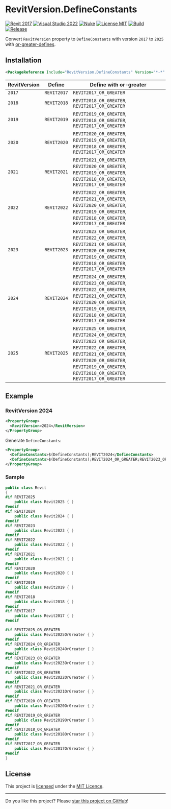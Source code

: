 # RevitVersion.DefineConstants

[![Revit 2017](https://img.shields.io/badge/Revit-2017...2025-blue.svg)](../..)
[![Visual Studio 2022](https://img.shields.io/badge/Visual%20Studio-2022-blue)](../..)
[![Nuke](https://img.shields.io/badge/Nuke-Build-blue)](https://nuke.build/)
[![License MIT](https://img.shields.io/badge/License-MIT-blue.svg)](LICENSE)
[![Build](../../actions/workflows/Build.yml/badge.svg)](../../actions)
[![Release](https://img.shields.io/nuget/v/RevitVersion.DefineConstants?logo=nuget&label=release&color=blue)](https://www.nuget.org/packages/RevitVersion.DefineConstants)

Convert `RevitVersion` property to `DefineConstants` with version `2017` to `2025` with [or-greater-defines](https://github.com/dotnet/designs/blob/main/accepted/2020/or-greater-defines/or-greater-defines.md).

## Installation

```xml
<PackageReference Include="RevitVersion.DefineConstants" Version="*-*" />
```

RevitVersion | Define | Define with or-greater
-------------|--------|-------------------------------
`2017`| `REVIT2017` | `REVIT2017_OR_GREATER`
`2018`| `REVIT2018` | `REVIT2018_OR_GREATER`, `REVIT2017_OR_GREATER`
`2019`| `REVIT2019` | `REVIT2019_OR_GREATER`, `REVIT2018_OR_GREATER`, `REVIT2017_OR_GREATER`
`2020`| `REVIT2020` | `REVIT2020_OR_GREATER`, `REVIT2019_OR_GREATER`, `REVIT2018_OR_GREATER`, `REVIT2017_OR_GREATER`
`2021`| `REVIT2021` | `REVIT2021_OR_GREATER`, `REVIT2020_OR_GREATER`, `REVIT2019_OR_GREATER`, `REVIT2018_OR_GREATER`, `REVIT2017_OR_GREATER`
`2022`| `REVIT2022` | `REVIT2022_OR_GREATER`, `REVIT2021_OR_GREATER`, `REVIT2020_OR_GREATER`, `REVIT2019_OR_GREATER`, `REVIT2018_OR_GREATER`, `REVIT2017_OR_GREATER`
`2023`| `REVIT2023` | `REVIT2023_OR_GREATER`, `REVIT2022_OR_GREATER`, `REVIT2021_OR_GREATER`, `REVIT2020_OR_GREATER`, `REVIT2019_OR_GREATER`, `REVIT2018_OR_GREATER`, `REVIT2017_OR_GREATER`
`2024`| `REVIT2024` | `REVIT2024_OR_GREATER`, `REVIT2023_OR_GREATER`, `REVIT2022_OR_GREATER`, `REVIT2021_OR_GREATER`, `REVIT2020_OR_GREATER`, `REVIT2019_OR_GREATER`, `REVIT2018_OR_GREATER`, `REVIT2017_OR_GREATER`
`2025`| `REVIT2025` | `REVIT2025_OR_GREATER`, `REVIT2024_OR_GREATER`, `REVIT2023_OR_GREATER`, `REVIT2022_OR_GREATER`, `REVIT2021_OR_GREATER`, `REVIT2020_OR_GREATER`, `REVIT2019_OR_GREATER`, `REVIT2018_OR_GREATER`, `REVIT2017_OR_GREATER`

## Example
### RevitVersion 2024

```xml
<PropertyGroup>
  <RevitVersion>2024</RevitVersion>
</PropertyGroup>
```

Generate `DefineConstants`:
```xml
<PropertyGroup>
  <DefineConstants>$(DefineConstants);REVIT2024</DefineConstants>
  <DefineConstants>$(DefineConstants);REVIT2024_OR_GREATER;REVIT2023_OR_GREATER;REVIT2022_OR_GREATER;REVIT2021_OR_GREATER;REVIT2020_OR_GREATER;REVIT2019_OR_GREATER;REVIT2018_OR_GREATER;REVIT2017_OR_GREATER</DefineConstants>
</PropertyGroup>
```

### Sample
```csharp
public class Revit
{
#if REVIT2025
    public class Revit2025 { }
#endif
#if REVIT2024
    public class Revit2024 { }
#endif
#if REVIT2023
    public class Revit2023 { }
#endif
#if REVIT2022
    public class Revit2022 { }
#endif
#if REVIT2021
    public class Revit2021 { }
#endif
#if REVIT2020
    public class Revit2020 { }
#endif
#if REVIT2019
    public class Revit2019 { }
#endif
#if REVIT2018
    public class Revit2018 { }
#endif
#if REVIT2017
    public class Revit2017 { }
#endif

#if REVIT2025_OR_GREATER
    public class Revit2025OrGreater { }
#endif
#if REVIT2024_OR_GREATER
    public class Revit2024OrGreater { }
#endif
#if REVIT2023_OR_GREATER
    public class Revit2023OrGreater { }
#endif
#if REVIT2022_OR_GREATER
    public class Revit2022OrGreater { }
#endif
#if REVIT2021_OR_GREATER
    public class Revit2021OrGreater { }
#endif
#if REVIT2020_OR_GREATER
    public class Revit2020OrGreater { }
#endif
#if REVIT2019_OR_GREATER
    public class Revit2019OrGreater { }
#endif
#if REVIT2018_OR_GREATER
    public class Revit2018OrGreater { }
#endif
#if REVIT2017_OR_GREATER
    public class Revit2017OrGreater { }
#endif
}
```


## License

This project is [licensed](LICENSE) under the [MIT Licence](https://en.wikipedia.org/wiki/MIT_License).

---

Do you like this project? Please [star this project on GitHub](../../stargazers)!